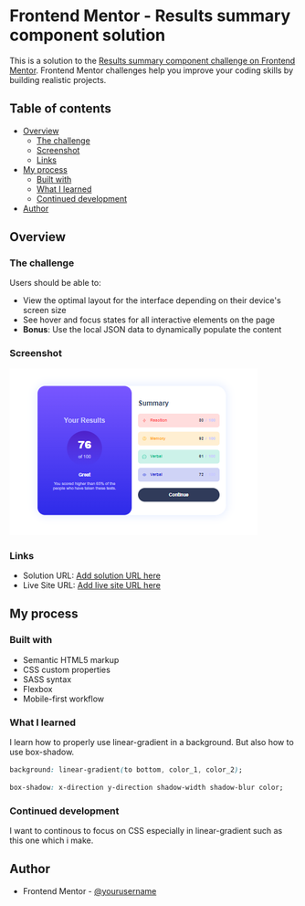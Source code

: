# Frontend Mentor - Results summary component solution

This is a solution to the [Results summary component challenge on Frontend Mentor](https://www.frontendmentor.io/challenges/results-summary-component-CE_K6s0maV). Frontend Mentor challenges help you improve your coding skills by building realistic projects. 

## Table of contents

- [Overview](#overview)
  - [The challenge](#the-challenge)
  - [Screenshot](#screenshot)
  - [Links](#links)
- [My process](#my-process)
  - [Built with](#built-with)
  - [What I learned](#what-i-learned)
  - [Continued development](#continued-development)
- [Author](#author)

## Overview

### The challenge

Users should be able to:

- View the optimal layout for the interface depending on their device's screen size
- See hover and focus states for all interactive elements on the page
- **Bonus**: Use the local JSON data to dynamically populate the content

### Screenshot

![Solution View](./design/ScreenShot.png)

### Links

- Solution URL: [Add solution URL here](https://your-solution-url.com)
- Live Site URL: [Add live site URL here](https://your-live-site-url.com)

## My process

### Built with

- Semantic HTML5 markup
- CSS custom properties
- SASS syntax
- Flexbox
- Mobile-first workflow


### What I learned

I learn how to properly use linear-gradient in a background. But also how to use box-shadow.

```css
background: linear-gradient(to bottom, color_1, color_2);
```
```css
box-shadow: x-direction y-direction shadow-width shadow-blur color;
```

### Continued development

I want to continous to focus on CSS especially in linear-gradient such as this one which i make.

## Author

- Frontend Mentor - [@yourusername](https://www.frontendmentor.io/profile/yourusername)
